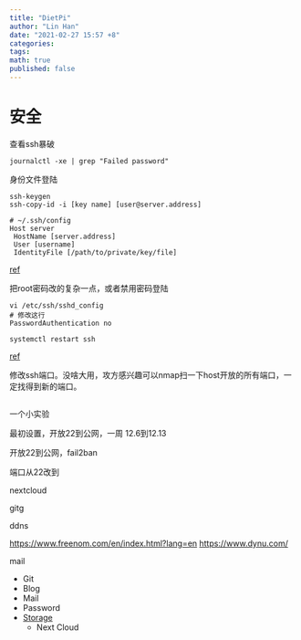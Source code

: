 ```yaml
---
title: "DietPi"
author: "Lin Han"
date: "2021-02-27 15:57 +8"
categories:
tags:
math: true
published: false
---
```


# 安全

查看ssh暴破

```shell
journalctl -xe | grep "Failed password"
```

身份文件登陆

```shell
ssh-keygen
ssh-copy-id -i [key name] [user@server.address]

# ~/.ssh/config
Host server
 HostName [server.address]
 User [username]
 IdentityFile [/path/to/private/key/file]
```

[ref](https://www.hostinger.com/tutorials/how-to-setup-passwordless-ssh/)

把root密码改的复杂一点，或者禁用密码登陆

```shell
vi /etc/ssh/sshd_config
# 修改这行
PasswordAuthentication no

systemctl restart ssh
```

[ref](https://linuxhandbook.com/ssh-disable-password-authentication/)

修改ssh端口。没啥大用，攻方感兴趣可以nmap扫一下host开放的所有端口，一定找得到新的端口。

```shell

```

一个小实验

最初设置，开放22到公网，一周 12.6到12.13

开放22到公网，fail2ban

端口从22改到

nextcloud

gitg

ddns

https://www.freenom.com/en/index.html?lang=en
https://www.dynu.com/

mail

- Git
- Blog
- Mail
- Password
- [Storage](https://www.tecmint.com/free-open-source-cloud-storage-tools-for-linux/)
  - Next Cloud
